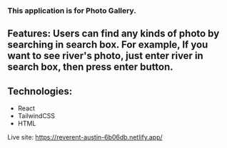 ### This application is for Photo Gallery.

## Features: Users can find any kinds of photo by searching in search box. For example, If you want to see river's photo, just enter river in search box, then press enter button.

## Technologies:

- React
- TailwindCSS
- HTML

Live site: https://reverent-austin-6b06db.netlify.app/
